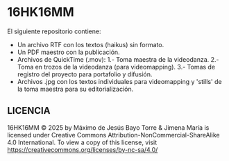 # 16HK16MM
El siguiente repositorio contiene:
- Un archivo RTF con los textos (haikus) sin formato.
- Un PDF maestro con la publicación.
- Archivos de QuickTime (.mov): 
  1.- Toma maestra de la videodanza.
  2.- Toma en trozos de la videodanza (para videomapping).
  3.- Tomas de registro del proyecto para portafolio y difusión.
- Archivos .jpg con los textos individuales para videomapping y 'stills' de la toma maestra para su editorialización.
## LICENCIA
16HK16MM © 2025 by Máximo de Jesús Bayo Torre & Jimena María is licensed under Creative Commons Attribution-NonCommercial-ShareAlike 4.0 International. To view a copy of this license, visit https://creativecommons.org/licenses/by-nc-sa/4.0/

